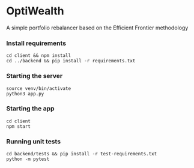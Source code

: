 # OptiWealth

A simple portfolio rebalancer based on the Efficient Frontier methodology

### Install requirements

```
cd client && npm install
cd ../backend && pip install -r requirements.txt
```

### Starting the server

```
source venv/bin/activate
python3 app.py
```

### Starting the app

```
cd client
npm start
```

### Running unit tests

```
cd backend/tests && pip install -r test-requirements.txt
python -m pytest
```

